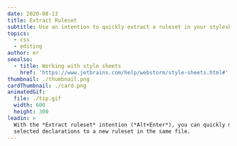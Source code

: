 ```yaml
---
date: 2020-08-13
title: Extract Ruleset
subtitle: Use an intention to quickly extract a ruleset in your stylesheet file.
topics:
  - css
  - editing
author: er
seealso:
  - title: Working with style sheets
    href: 'https://www.jetbrains.com/help/webstorm/style-sheets.html#'
thumbnail: ./thumbnail.png
cardThumbnail: ./card.png
animatedGif:
  file: ./tip.gif
  width: 600
  height: 300
leadin: >
  With the *Extract ruleset* intention (*Alt+Enter*), you can quickly move
  selected declarations to a new ruleset in the same file.
---
```


